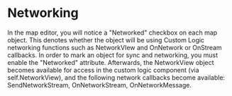 # Networking

In the map editor, you will notice a "Networked" checkbox on each map object. This denotes whether the object will be using Custom Logic networking functions such as NetworkVIew and OnNetwork or OnStream callbacks. In order to mark an object for sync and networking, you must enable the "Networked" attribute. Afterwards, the NetworkView object becomes available for access in the custom logic component (via self.NetworkView), and the following network callbacks become available: SendNetworkStream, OnNetworkStream, OnNetworkMessage.
